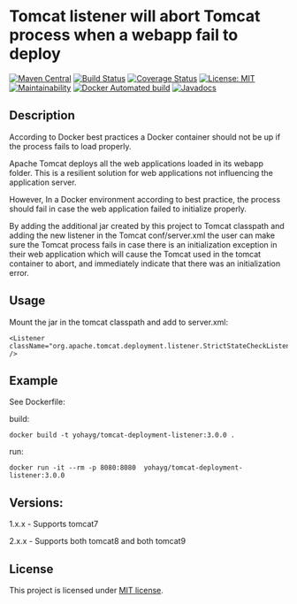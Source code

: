 Tomcat listener will abort Tomcat process when a webapp fail to deploy
=========================
 
 [![Maven Central](https://maven-badges.herokuapp.com/maven-central/com.github.yohayg/tomcat-deployment-listener/badge.svg)](http://search.maven.org/#search%7Cga%7C1%7Cg%3A%22com.github.yohayg%22%20AND%20a%3A%22tomcat-deployment-listener%22)
 [![Build Status](https://travis-ci.org/yohayg/tomcat-deployment-listener.svg?branch=master)](https://travis-ci.org/yohayg/tomcat-deployment-listener)
 [![Coverage Status](https://coveralls.io/repos/github/yohayg/tomcat-deployment-listener/badge.svg?branch=master)](https://coveralls.io/github/yohayg/tomcat-deployment-listener?branch=master) 
 [![License: MIT](https://img.shields.io/badge/License-MIT-green.svg)](https://opensource.org/licenses/MIT)
 [![Maintainability](https://api.codeclimate.com/v1/badges/ceb43a5678ffe6d7e1de/maintainability)](https://codeclimate.com/github/yohayg/tomcat-deployment-listener/maintainability)
 [![Docker Automated build](https://docker-badges.herokuapp.com/docker-hub/yohayg/tomcat-deployment-listener/badge.svg)](http://hub.docker.com/r/yohayg/tomcat-deployment-listener/)
 [![Javadocs](https://www.javadoc.io/badge/com.github.yohayg/tomcat-deployment-listener.svg)](http://www.javadoc.io/doc/com.github.yohayg/tomcat-deployment-listener)


Description
-----------

According to Docker best practices a Docker container should not be up if the process fails to load properly.

Apache Tomcat deploys all the web applications loaded in its webapp folder. This is a resilient solution for web
applications not influencing the application server.

However, In a Docker environment according to best practice, the process should fail in case the web application
failed to initialize properly.

By adding the additional jar created by this project to Tomcat classpath and adding the new listener in the Tomcat
conf/server.xml the user can make sure the Tomcat process fails in case there is an initialization exception in
their web application which will cause the Tomcat used in the tomcat container to abort, and immediately indicate
that there was an initialization error.


Usage
-----

Mount the jar in the tomcat classpath and add to server.xml:

    <Listener className="org.apache.tomcat.deployment.listener.StrictStateCheckListener" />


Example
-------
See Dockerfile:

build:


    docker build -t yohayg/tomcat-deployment-listener:3.0.0 .

run:

    docker run -it --rm -p 8080:8080  yohayg/tomcat-deployment-listener:3.0.0


Versions:
--------
1.x.x - Supports tomcat7

2.x.x - Supports both tomcat8 and both tomcat9

License
-------
This project is licensed under [MIT license](http://opensource.org/licenses/MIT).
